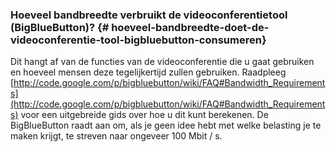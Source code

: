 ### Hoeveel bandbreedte verbruikt de videoconferentietool (BigBlueButton)? {# hoeveel-bandbreedte-doet-de-videoconferentie-tool-bigbluebutton-consumeren}

Dit hangt af van de functies van de videoconferentie die u gaat gebruiken en hoeveel mensen deze tegelijkertijd zullen gebruiken. Raadpleeg [http://code.google.com/p/bigbluebutton/wiki/FAQ#Bandwidth_Requirements](http://code.google.com/p/bigbluebutton/wiki/FAQ#Bandwidth_Requirements) voor een uitgebreide gids over hoe u dit kunt berekenen. De BigBlueButton raadt aan om, als je geen idee hebt met welke belasting je te maken krijgt, te streven naar ongeveer 100 Mbit / s.
